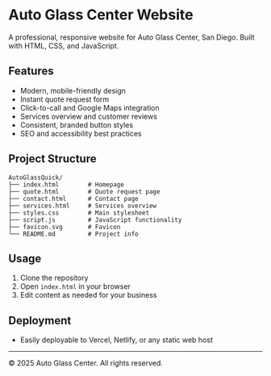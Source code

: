 # Auto Glass Center Website

A professional, responsive website for Auto Glass Center, San Diego. Built with HTML, CSS, and JavaScript.

## Features
- Modern, mobile-friendly design
- Instant quote request form
- Click-to-call and Google Maps integration
- Services overview and customer reviews
- Consistent, branded button styles
- SEO and accessibility best practices

## Project Structure
```
AutoGlassQuick/
├── index.html        # Homepage
├── quote.html        # Quote request page
├── contact.html      # Contact page
├── services.html     # Services overview
├── styles.css        # Main stylesheet
├── script.js         # JavaScript functionality
├── favicon.svg       # Favicon
└── README.md         # Project info
```

## Usage
1. Clone the repository
2. Open `index.html` in your browser
3. Edit content as needed for your business

## Deployment
- Easily deployable to Vercel, Netlify, or any static web host

---
© 2025 Auto Glass Center. All rights reserved. 